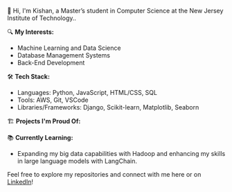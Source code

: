 👋 Hi, I'm Kishan, a Master’s student in Computer Science at the New Jersey Institute of Technology.. 

🔍 **My Interests:**
- Machine Learning and Data Science
- Database Management Systems
- Back-End Development

🛠 **Tech Stack:**
- Languages: Python, JavaScript, HTML/CSS, SQL
- Tools: AWS, Git, VSCode
- Libraries/Frameworks: Django, Scikit-learn, Matplotlib, Seaborn

🏗 **Projects I'm Proud Of:**

📚 **Currently Learning:**
- Expanding my big data capabilities with Hadoop and enhancing my skills in large language models with LangChain.

Feel free to explore my repositories and connect with me here or on [LinkedIn](http://www.linkedin.com/in/kishan-patel-122a4a268)!
